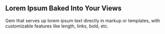 ## Lorem Ipsum Baked Into Your Views

Gem that serves up lorem ipsum text directly in markup or templates, with customizable features like length, links, bold, etc.
